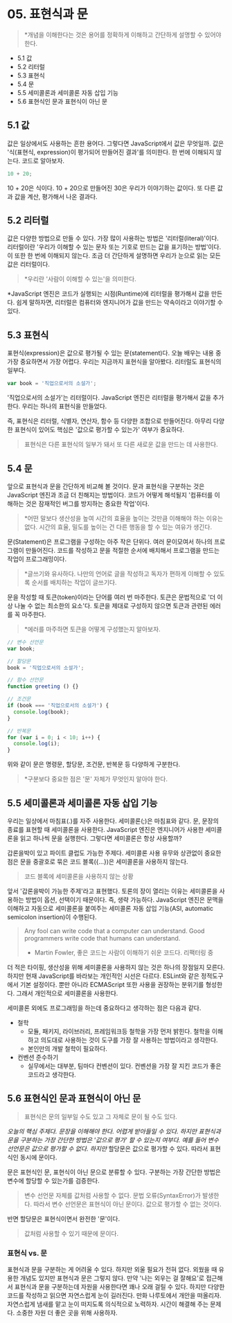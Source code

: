 # 05. 표현식과 문

> *개념을 이해한다는 것은 용어를 정확하게 이해하고 간단하게 설명할 수 있어야 한다.

- 5.1 값
- 5.2 리터럴
- 5.3 표현식
- 5.4 문
- 5.5 세미콜론과 세미콜론 자동 삽입 기능
- 5.6 표현식인 문과 표현식이 아닌 문

## 5.1 값

값은 일상에서도 사용하는 흔한 용어다. 그렇다면 JavaScript에서 값은 무엇일까. 값은 '식(표현식, expression)이 평가되어 만들어진 결과'를 의미한다.
한 번에 이해되지 않는다. 코드로 알아보자.

```javascript 
10 + 20; 
``` 

10 + 20은 식이다. 10 + 20으로 만들어진 30은 우리가 이야기하는 값이다. 또 다른 값과 값을 계산, 평가해서 나온 결과다.

## 5.2 리터럴

값은 다양한 방법으로 만들 수 있다. 가장 많이 사용하는 방법은 '리터럴(literal)'이다. 리터럴이란 '우리가 이해할 수 있는 문자 또는 기호로 만드는 값을 표기하는 방법'이다.
이 또한 한 번에 이해되지 않는다. 조금 더 간단하게 설명하면 우리가 눈으로 읽는 모든 값은 리터럴이다.

> *우리란 '사람이 이해할 수 있는'을 의미한다.

*JavaScript 엔진은 코드가 실행되는 시점(Runtime)에 리터럴을 평가해서 값을 만든다. 쉽게 말하자면, 리터럴은 컴퓨터와 엔지니어가 값을 만드는 약속이라고 이야기할 수 있다.

## 5.3 표현식

표현식(expression)은 값으로 평가될 수 있는 문(statement)다. 오늘 배우는 내용 중 가장 중요하면서 가장 어렵다. 우리는 지금까지 표현식을 알아봤다.
리터럴도 표현식의 일부다.

```javascript 
var book = '직업으로서의 소설가'; 
``` 

'직업으로서의 소설가'는 리터럴이다. JavaScript 엔진은 리터럴을 평가해서 값을 추가한다. 우리는 하나의 표현식을 만들었다.

즉, 표현식은 리터럴, 식별자, 연산자, 함수 등 다양한 조합으로 만들어진다. 아무리 다양한 표현식이 있어도 핵심은 '값으로 평가할 수 있는가' 여부가 중요하다.

> 표현식은 다른 표현식의 일부가 돼서 또 다른 새로운 값을 만드는 데 사용한다.

## 5.4 문

앞으로 표현식과 문을 간단하게 비교해 볼 것이다. 문과 표현식을 구분하는 것은 JavaScript 엔진과 조금 더 친해지는 방법이다.
코드가 어떻게 해석될지 '컴퓨터를 이해하는 것은 잠재적인 버그를 방지하는 중요한 작업'이다.

> *어떤 말보다 생산성을 높여 시간의 효율을 높이는 것만큼 이해해야 하는 이유는 없다. 시간의 효율, 밀도를 높이는 건 다른 행동을 할 수 있는 여유가 생긴다.

문(Statement)은 프로그램을 구성하는 아주 작은 단위다. 여러 문이모여서 하나의 프로그램이 만들어진다. 코드를 작성하고 문을 적절한 순서에 배치해서 프로그램을 만드는 작업이 프로그래밍이다.

> *글쓰기와 유사하다. 나만의 언어로 글을 작성하고 독자가 편하게 이해할 수 있도록 순서를 배치하는 작업이 글쓰기다.

문을 작성할 때 토큰(token)이라는 단어를 여러 번 마주한다. 토큰은 문법적으로 '더 이상 나눌 수 없는 최소한의 요소'다. 토큰을 제대로 구성하지 않으면 토큰과 관련된 에러를 꼭 마주한다.

> *에러를 마주하면 토큰을 어떻게 구성했는지 알아보자.

```javascript 
// 변수 선언문 
var book; 

// 할당문 
book = '직업으로서의 소설가'; 

// 함수 선언문 
function greeting () {} 

// 조건문 
if (book === '직업으로서의 소설가') { 
  console.log(book); 
}

// 반복문 
for (var i = 0; i < 10; i++) { 
  console.log(i); 
} 
``` 

위와 같이 문은 명령문, 할당문, 조건문, 반복문 등 다양하게 구분한다.

> *구분보다 중요한 점은 '문' 자체가 무엇인지 알아야 한다.

## 5.5 세미콜론과 세미콜론 자동 삽입 기능 

우리는 일상에서 마침표(.)를 자주 사용한다. 세미콜론(;)은 마침표와 같다. 문, 문장의 종료를 표현할 때 세미콜론을 사용한다.
JavaScript 엔진은 엔지니어가 사용한 세미콜론을 읽고 하나씩 문을 실행한다. 그렇다면 세미콜론은 항상 사용할까?

갑론을박이 있고 파이트 클럽도 가능한 주제다. 세미콜론 사용 유무와 상관없이 중요한 점은 문을 중괄호로 묶은 코드 블록({...})은 세미콜론을 사용하지 않는다.

> 코드 블록에 세미콜론을 사용하지 않는 상황

앞서 '갑론을박이 가능한 주제'라고 표현했다. 토론의 장이 열리는 이유는 세미콜론을 사용하는 방법이 옵션, 선택이기 때문이다. 즉, 생략 가능하다.
JavaScript 엔진은 문맥을 이해하고 자동으로 세미콜론을 붙여주는 세미콜론 자동 삽입 기능(ASI, automatic semicolon insertion)이 수행된다.

> Any fool can write code that a computer can understand. Good programmers write code that humans can understand.
> - Martin Fowler, 좋은 코드는 사람이 이해하기 쉬운 코드다. 리팩터링 중

더 적은 타이핑, 생산성을 위해 세미콜론을 사용하지 않는 것은 하나의 장점일지 모른다. 하지만 현재 JavaScript를 바라보는 개인적인 시선은 다르다.
ESLint와 같은 정적도구에서 기본 설정이다. 뿐만 아니라 ECMAScript 또한 사용을 권장하는 분위기를 형성한다. 그래서 개인적으로 세미콜론을 사용한다.

세미콜론 외에도 프로그래밍을 하는데 중요하다고 생각하는 점은 다음과 같다.

- 철학
    - 모듈, 패키지, 라이브러리, 프레임워크등 철학을 가장 먼저 밝힌다. 철학을 이해하고 의도대로 사용하는 것이 도구를 가장 잘 사용하는 방법이라고 생각한다.
    - 본인만의 개발 철학이 필요하다.
- 컨벤션 준수하기
    - 실무에서는 대부분, 팀마다 컨벤션이 있다. 컨벤션을 가장 잘 지킨 코드가 좋은 코드라고 생각한다.

## 5.6 표현식인 문과 표현식이 아닌 문

> 표현식은 문의 일부일 수도 있고 그 자체로 문이 될 수도 있다.

*오늘의 핵심 주제다. 문장을 이해해야 한다. 어렵게 받아들일 수 있다. 하지만 표현식과 문을 구분하는 가장 간단한 방법은 '값으로 평가' 할 수 있는지 여부다.
예를 들어 변수 선언문은 값으로 평가할 수 없다. 하지만* 할당문은 값으로 평가할 수 있다. 따라서 표현식인 동시에 문이다.

문은 표현식인 문, 표현식이 아닌 문으로 분류할 수 있다. 구분하는 가장 간단한 방법은 변수에 할당할 수 있는가를 검증한다.

> 변수 선언문 자체를 값처럼 사용할 수 없다. 문법 오류(SyntaxError)가 발생한다. 따라서 변수 선언문은 표현식이 아닌 문이다. 값으로 평가할 수 없는 것이다.

반면 할당문은 표현식이면서 완전한 '문'이다.

> 값처럼 사용할 수 있기 때문에 문이다.

### 표현식 vs. 문

표현식과 문을 구분하는 게 어려울 수 있다. 하지만 외울 필요가 전혀 없다. 외웠을 때 유용한 개념도 있지만 표현식과 문은 그렇지 않다.
만약 '나는 외우는 걸 잘해요'로 접근해서 표현식과 문을 구분하는데 자원을 사용한다면 꽤나 오래 걸릴 수 있다.
하지만 다양한 코드를 작성하고 읽으면 자연스럽게 눈이 길러진다. 만화 나루토에서 개안을 떠올리자. 자연스럽게 냄새를 맡고 눈이 떠지도록 의식적으로 노력하자.
시간이 해결해 주는 문제다. 소중한 자원 더 좋은 곳을 위해 사용하자.
